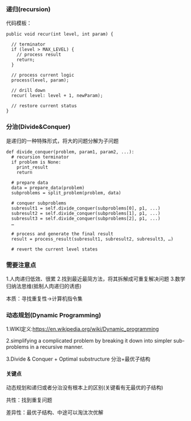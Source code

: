 ### 递归(recursion)
代码模板：
```
public void recur(int level, int param) { 

  // terminator 
  if (level > MAX_LEVEL) { 
    // process result 
    return; 
  }

  // process current logic 
  process(level, param); 

  // drill down 
  recur( level: level + 1, newParam); 

  // restore current status 
}
```

### 分治(Divide&Conquer)
是递归的一种特殊形式，将大的问题分解为子问题
```
def divide_conquer(problem, param1, param2, ...): 
  # recursion terminator 
  if problem is None: 
	print_result 
	return 

  # prepare data 
  data = prepare_data(problem) 
  subproblems = split_problem(problem, data) 

  # conquer subproblems 
  subresult1 = self.divide_conquer(subproblems[0], p1, ...) 
  subresult2 = self.divide_conquer(subproblems[1], p1, ...) 
  subresult3 = self.divide_conquer(subproblems[2], p1, ...) 
  …

  # process and generate the final result 
  result = process_result(subresult1, subresult2, subresult3, …)
	
  # revert the current level states
```

### 需要注意点
1.人肉递归低效、很累
2.找到最近最简方法，将其拆解成可重复解决问题
3.数学归纳法思维(抵制人肉递归的诱惑)

本质：寻找重复性->计算机指令集

### 动态规划(Dynamic Programming)
1.WIKI定义:https://en.wikipedia.org/wiki/Dynamic_programming

2.simplifying a complicated problem by breaking it down into simpler sub-problems in a recursive manner. 

3.Divide & Conquer + Optimal substructure
  分治+最优子结构
  
 #### 关键点
 动态规划和递归或者分治没有根本上的区别(关键看有无最优的子结构)
  
 共性：找到重复问题
 
 差异性：最优子结构、中途可以淘汰次优解